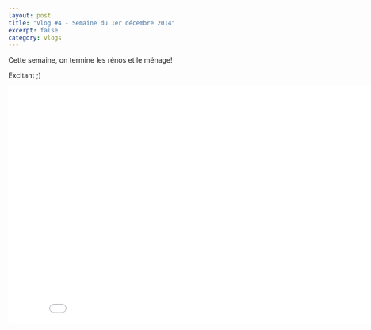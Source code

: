 ```yaml
---
layout: post
title: "Vlog #4 - Semaine du 1er décembre 2014"
excerpt: false
category: vlogs
---
```


Cette semaine, on termine les rénos et le ménage!

Excitant ;)

<iframe width="853" height="480" src="//www.youtube.com/embed/BpHWINJkGyI" frameborder="0" allowfullscreen></iframe>

